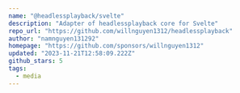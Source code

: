 ```yaml
---
name: "@headlessplayback/svelte"
description: "Adapter of headlessplayback core for Svelte"
repo_url: "https://github.com/willnguyen1312/headlessplayback"
author: "namnguyen131292"
homepage: "https://github.com/sponsors/willnguyen1312"
updated: "2023-11-21T12:58:09.222Z"
github_stars: 5
tags: 
  - media
---
```

